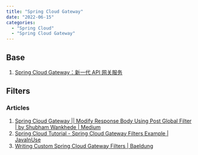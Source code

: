 ```yaml
---
title: "Spring Cloud Gateway"
date: "2022-06-15"
categories:
  - "Spring Cloud"
  - "Spring Cloud Gateway"
---
```


## Base

1. [Spring Cloud Gateway：新一代 API 网关服务](https://www.macrozheng.com/cloud/gateway.html)

## Filters

### Articles

1. [Spring Cloud Gateway || Modify Response Body Using Post Global Filter | by Shubham Wankhede | Medium](https://wankhedeshubham.medium.com/spring-cloud-gateway-modify-response-body-using-global-post-filter-1dbe0a077f8e)
2. [Spring Cloud Tutorial - Spring Cloud Gateway Filters Example | JavaInUse](https://www.javainuse.com/spring/cloud-filter)
3. [Writing Custom Spring Cloud Gateway Filters | Baeldung](https://www.baeldung.com/spring-cloud-custom-gateway-filters)
